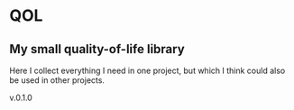 # QOL
## My small quality-of-life library
Here I collect everything I need in one project, but which I think could also be used in other projects.

v.0.1.0